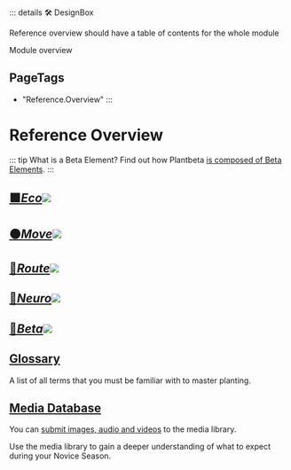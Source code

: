 ::: details 🛠 <dev>DesignBox</dev> 

Reference overview should have a table of contents for the whole module

Module overview 
<h2>PageTags</h2>

- "Reference.Overview"
:::

# Reference Overview

::: tip What is a Beta Element?
Find out how Plantbeta [is composed of Beta Elements](/reference/Beta/BetaOverview). 
:::

## [<eco>**🟩___Eco___**</eco>![](/Eco/Eco_Emoji.png)](/reference/Eco/EcoOverview) 

## [<move>**🟠___Move___**</move>![](/Move/Move_Emoji.png)](/reference/Move/MoveOverview)

## [<route>**🔺___Route___**</route>![](/Route/Route_Emoji.png)](/reference/Route/RouteOverview)

## [<neuro>**💜___Neuro___**</neuro>![](/Neuro/Neuro_Emoji.png)](/reference/Neuro/NeuroOverview)


## [<beta>**🔷___Beta___**</beta>![](/Beta/Beta_Emoji.png)](/reference/Beta/BetaOverview)


## [Glossary](/reference/glossary/Glossary)

A list of all terms that you must be familiar with to master planting.

## [Media Database](/reference/media/Overview)

You can [submit images, audio and videos](/dev/Contribute) to the media library.

Use the media library to gain a deeper understanding of what to expect during your Novice Season.





